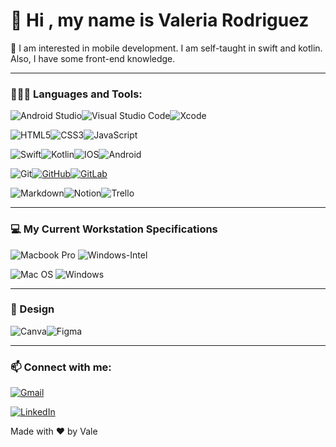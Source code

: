 # 👋 Hi , my name is Valeria Rodriguez 


 :iphone:	I am interested in mobile development. I am self-taught in swift and kotlin. Also, I have some front-end knowledge.


------------------------

### 👩🏻‍💻 Languages and Tools:



![Android Studio](https://img.shields.io/badge/Android%20Studio-3DDC84.svg?style=for-the-badge&logo=android-studio&logoColor=white)![Visual Studio Code](https://img.shields.io/badge/Visual%20Studio%20Code-0078d7.svg?style=for-the-badge&logo=visual-studio-code&logoColor=white)![Xcode](https://img.shields.io/badge/Xcode-007ACC?style=for-the-badge&logo=Xcode&logoColor=white)




![HTML5](https://img.shields.io/badge/html5-%23E34F26.svg?style=for-the-badge&logo=html5&logoColor=white)![CSS3](https://img.shields.io/badge/css3-%231572B6.svg?style=for-the-badge&logo=css3&logoColor=white)![JavaScript](https://img.shields.io/badge/javascript-%23323330.svg?style=for-the-badge&logo=javascript&logoColor=%23F7DF1E)

![Swift](https://img.shields.io/badge/swift-F54A2A?style=for-the-badge&logo=swift&logoColor=white)![Kotlin](https://img.shields.io/badge/kotlin-violet.svg?style=for-the-badge&logo=kotlin&logoColor=white)![IOS](https://img.shields.io/badge/iOS-000000?style=for-the-badge&logo=ios&logoColor=white)![Android](https://img.shields.io/badge/Android-3DDC84?style=for-the-badge&logo=android&logoColor=white)


![Git](https://img.shields.io/badge/git-%23F05033.svg?style=for-the-badge&logo=git&logoColor=white)[![GitHub](https://img.shields.io/badge/github-%23121011.svg?style=for-the-badge&logo=github&logoColor=white)](https://github.com/ValeriaERodriguez)[![GitLab](https://img.shields.io/badge/gitlab-%23181717.svg?style=for-the-badge&logo=gitlab&logoColor=white)](https://gitlab.com/ValeriaERodriguez)

![Markdown](https://img.shields.io/badge/markdown-%23000000.svg?style=for-the-badge&logo=markdown&logoColor=white)![Notion](https://img.shields.io/badge/Notion-%23000000.svg?style=for-the-badge&logo=notion&logoColor=white)![Trello](https://img.shields.io/badge/Trello-%23026AA7.svg?style=for-the-badge&logo=Trello&logoColor=white)


------------

### 💻 My Current Workstation Specifications



![Macbook Pro](https://img.shields.io/badge/Apple-MacBook_Pro_2012-999999?style=for-the-badge&logo=apple&logoColor=white)
![Windows-Intel](https://img.shields.io/badge/Intel-Core_i5_10th-0071C5?style=for-the-badge&logo=intel&logoColor=white)


![Mac OS](https://img.shields.io/badge/mac%20os-000000?style=for-the-badge&logo=macos&logoColor=F0F0F0)
![Windows](https://img.shields.io/badge/Windows-0078D6?style=for-the-badge&logo=windows&logoColor=white)



<!-- Agregar Flutter cuando tengo aunque sea una app ![Flutter](https://img.shields.io/badge/Flutter-%2302569B.svg?style=for-the-badge&logo=Flutter&logoColor=white)

Nota no consigo hacer un shields con el logo de obs. Utilice las paginas: https://shields.io/ y https://simpleicons.org/?q=obs
![OBS](https://img.shields.io/badge/OBS-Studio?style=for-the-badge&logo=appveyor?logo=visual-studio-code)

![Firebase](https://img.shields.io/badge/firebase-%23039BE5.svg?style=for-the-badge&logo=firebase)
![Kali](https://img.shields.io/badge/Kali-268BEE?style=for-the-badge&logo=kalilinux&logoColor=white)
-->

--------------------

### 🎨 Design

![Canva](https://img.shields.io/badge/Canva-%2300C4CC.svg?style=for-the-badge&logo=Canva&logoColor=white)![Figma](https://img.shields.io/badge/figma-%23F24E1E.svg?style=for-the-badge&logo=figma&logoColor=white)

---------------

### 📫 Connect with me:
 
[![Gmail](https://img.shields.io/badge/Gmail-D14836?style=for-the-badge&logo=gmail&logoColor=white)](valeriaelisabetrgz@gmail.com)

[![LinkedIn](https://img.shields.io/badge/linkedin-%230077B5.svg?style=for-the-badge&logo=linkedin&logoColor=white)](https://www.linkedin.com/in/valeriaelisabetr/)


<footer>Made with ❤️ by Vale</footer>
